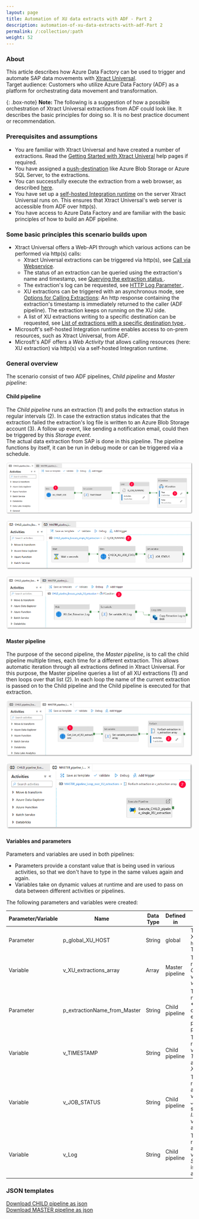 ```yaml
---
layout: page
title: Automation of XU data extracts with ADF - Part 2
description: automation-of-xu-data-extracts-with-adf-Part 2
permalink: /:collection/:path
weight: 52
---
```



### About
This article describes how Azure Data Factory can be used to trigger and automate SAP data movements with [Xtract Universal](https://theobald-software.com/en/xtract-universal/). <br>
Target audience: Customers who utilize Azure Data Factory (ADF) as a platform for orchestrating data movement and transformation. <br>

{: .box-note}
**Note:** The following is a suggestion of how a possible orchestration of Xtract Universal extractions from ADF could look like. It describes the basic principles for doing so. It is no best practice document or recommendation.

### Prerequisites and assumptions

- You are familiar with Xtract Universal and have created a number of extractions. Read the [Getting Started with Xtract Univeral](https://help.theobald-software.com/en/xtract-universal/getting-started) help pages if required.
- You have assigned a [push-destination](https://help.theobald-software.com/en/xtract-universal/destinations#pull-and-push-destinations) like Azure Blob Storage or Azure SQL Server, to the extractions.<br> 
- You can successfully execute the extraction from a web browser, as described [here](https://help.theobald-software.com/en/xtract-universal/getting-started/run-an-extraction#url-and-command-line-3).
- You have set up a [self-hosted Integration runtime](https://docs.microsoft.com/EN-US/azure/data-factory/create-self-hosted-integration-runtime#create-a-self-hosted-ir-via-azure-data-factory-ui) on the server Xtract Universal runs on. This ensures that Xtract Universal's web server is accessible from ADF over http(s).   
- You have access to Azure Data Factory and are familiar with the basic principles of how to build an ADF pipeline.

### Some basic principles this scenario builds upon

- Xtract Universal offers a Web-API through which various actions can be performed via http(s) calls:
	- Xtract Universal extractions can be triggered via http(s), see [Call via Webservice](https://help.theobald-software.com/en/xtract-universal/execute-and-automate-extractions/call-via-webservice).
	- The status of an extraction can be queried using the extraction's name and timestamp, see [Querying the extraction status ](https://help.theobald-software.com/en/xtract-universal/logging/logging-access-via-http#querying-the-extraction-status).
	- The extraction's log can be requested, see [HTTP Log Parameter ](https://help.theobald-software.com/en/xtract-universal/logging/logging-access-via-http#http-log-parameter).
	- XU extractions can be triggered with an asynchronous mode, see [Options for Calling Extractions](https://help.theobald-software.com/en/xtract-universal/execute-and-automate-extractions/call-via-webservice#options-for-calling-extractions): An http response containing the extraction's timestamp is immediately returned to the caller (ADF pipeline). The extraction keeps on running on the XU side.
	- A list of XU extractions writing to a specific destination can be requested, see [List of extractions with a specific destination type ](https://help.theobald-software.com/en/xtract-universal/advanced-techniques/metadata-access-via-http-json#list-of-extractions-with-a-specific-destination-type) .
- Microsoft's self-hosted Integration runtime enables access to on-prem resources, such as Xtract Universal, from ADF.
- Microsft's ADF offers a *Web Activity* that allows calling resources (here: XU extraction) via http(s) via a self-hosted Integration runtime.

### General overview

The scenario consist of two ADF pipelines, *Child pipeline* and *Master pipeline*: <br>
#### Child pipeline
The *Child pipeline* runs an extraction (1) and polls the extraction status in regular intervals (2). In case the extraction status indicates that the extraction failed the extraction's log file is written to an Azure Blob Storage account (3). A follow up event, like sending a notification email, could then be triggered by this *Storage event*.<br>
The actual data extraction from SAP is done in this pipeline. The pipeline functions by itself, it can be run in debug mode or can be triggered via a schedule. <br>

![XU_ADF_global_parameter](/img/contents/xu/xu_ADF_2_Child_pipeline.png)

![XU_ADF_global_parameter](/img/contents/xu/xu_ADF_2_Child_pipeline_Check_Status.png)

![XU_ADF_global_parameter](/img/contents/xu/xu_ADF_2_Child_pipeline_write_Log.png)

#### Master pipeline
The purpose of the second pipeline, the *Master pipeline*, is to call the child pipeline multiple times, each time for a different extraction. This allows automatic iteration through all extractions defined in Xtract Universal. For this purpose, the Master pipeline queries a list of all XU extractions (1) and then loops over that list (2). In each loop the name of the current extraction is passed on to the Child pipeline and the Child pipeline is executed for that extraction.

![XU_ADF_global_parameter](/img/contents/xu/xu_ADF_2_Master_pipeline.png)

![XU_ADF_global_parameter](/img/contents/xu/xu_ADF_2_Master_pipeline_ForEachLoop.png)

#### Variables and parameters

Parameters and variables are used in both pipelines:
- Parameters provide a constant value that is being used in various activities, so that we don't have to type in the same values again and again.
- Variables take on dynamic values at runtime and are used to pass on data between different activities or pipelines.


The following parameters and variables were created:

| Parameter/Variable | Name                         | Data Type | Defined in      | Description                                                                                                                                                                                      |
|--------------------|------------------------------|-----------|-----------------|--------------------------------------------------------------------------------------------------------------------------------------------------------------------------------------------------|
| Parameter          | p_global_XU_HOST             | String    | global          | This parameter contains the base URL of the Xtract Universal webserver, here: `https://MyOnPremXuServer.theobald.local:8165`. The parameter is used in every Web Activity.                       |
| Variable           | v_XU_extractions_array       | Array     | Master pipeline | This variable stores the list of XU extractions returned by *Web* activity *Get_List_of_XU_extractions*. The variable's value is set in the *Set variable* activity *Set variable_extraction array*. |
| Parameter          | p_extractionName_from_Master | String    | Child pipeline  | This parameter takes on the value (extraction name) of the current iteration *For Each* activity *ForEach extraction in v_extraction array. As a default name, you assign a name of an extraction. This allows running the Child pipeline w/o being triggered from the Master pipeline.                                                         |
| Variable           | v_TIMESTAMP                  | String    | Child pipeline  | This variable stores the extraction's timestamp returned by *Web* activity *XU_START_JOB*. The variable’s value is set in the *Set variable* activity *TIMESTAMP*. The variable is later used in *Web* activities *CHECK_XU_JOB_STATUS* and *XU_Get_Extraction_Log*.         |
| Variable           | v_JOB_STATUS                 | String    | Child pipeline  | This variable stores the extraction's run status returned by *Web* activity*CHECK_XU_JOB_STATUS*. The variable’s value is set in the *Set variable* activity *JOB_STATUS*. As long as the variable has the status "Running", the *Until* activity *IS_JOB_RUNNING* is executed. Other values this variable can can have are "FinishedNoErrors" and "FinishedErrors".                                                                                                                                                                                                   |
| Variable           | v_Log                        | String    | Child pipeline  |This variable stores the extraction's log returned by *Web* activity*XU_Get_Extraction_Log*. The variable’s value is set in the *Set variable* activity *Set_variable_XU_Log*. The value of this variable is appended to the log file in the *Copy data* activity *Copy Extraction Log to Blob*.                                                                                                                                                                                                  |




### JSON templates

<a href="/files/xu/CHILD_pipeline_Execute_single_XU_extraction.json">Download CHILD pipeline as json</a> <br>
<a href="/files/xu/MASTER_pipeline_Loop_over_XU_extractions.json">Download MASTER pipeline as json</a>









